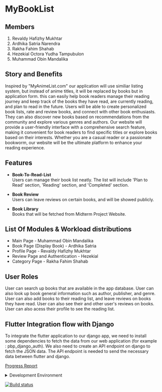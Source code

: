 # MyBookList

## Members

1. Revaldy Hafizhy Mukhtar
2. Ardhika Satria Narendra
3. Rakha Fahim Shahab
4. Hezekial Octora Yudha Tampubulon
5. Muhammad Obin Mandalika

## Story and Benefits
Inspired by "MyAnimeList.com" our application will use similiar listing system, but instead of anime titles, it will be replaced by books but in application form. this can easily help book readers manage their reading journey and keep track of the books they have read, are currently reading, and plan to read in the future. Users will be able to create personalized book lists, rate and review books, and connect with other book enthusiasts. They can also discover new books based on recommendations from the community and explore various genres and authors. Our website will provide a user-friendly interface with a comprehensive search feature, making it convenient for book readers to find specific titles or explore books based on their interests. Whether you are a casual reader or a passionate bookworm, our website will be the ultimate platform to enhance your reading experience.
## Features

- <strong>Book-To-Read-List</strong></br>
    Users can manage their book list neatly. The list will include 'Plan to Read' section, 'Reading' section, and 'Completed' section.

- <strong>Book Review</strong></br>
    Users can leave reviews on certain books, and will be showed publicly.

- <strong>Book Library</strong></br>
    Books that will be fetched from Midterm Project Website.

## List Of Modules & Workload distributions

- Main Page - Muhammad Obin Mandalika
- Book Page (Display Book) - Ardhika Satria 
- Profile Page - Revaldy Hafizhy Mukhtar
- Review Page and Authentication - Hezekial
- Category Page - Rakha Fahim Shahab

## User Roles
User can search up books that are available in the app database. User can also look up book general information such as author, publisher, and genre. User can also add books to their reading list, and leave reviews on books they have read. User can also see their and other user's reviews on books. User can also acess their profile to see the reading list.

## Flutter Integration flow with Django
To integrate the flutter application to our django app, we need to install some dependencies to fetch the data from our web application (for example : pbp_django_auth). We also need to create an API endpoint on django to fetch the JSON data. The API endpoint is needed to send the necessary data between flutter and django. 

[Progress Report](https://docs.google.com/spreadsheets/d/1ecUdBUnTy8FjqNU9iX15yIpQ5jW67C-kj5WiVRn5cic/edit?usp=sharing)



<details>
<summary>Development Environment</summary>

```
git clone git@github.com:AyamPanapis/mybooklist-mobile.git
cd mybooklist-mobile
```

```
# To run app
flutter run
```
</details>

[![Build status](https://build.appcenter.ms/v0.1/apps/98dbfc6e-493d-450e-b4d0-f2771a683946/branches/main/badge)](https://appcenter.ms)